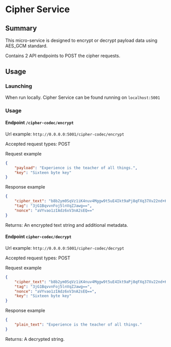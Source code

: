 # Cipher Service

## Summary

This micro-service is designed to encrypt or decrypt payload data using AES_GCM standard.

Contains 2 API endpoints to POST the cipher requests.


## Usage

### Launching

When run locally. Cipher Service can be found running on  `localhost:5001`

### Usage

#### Endpoint `/cipher-codec/encrypt`

Url example: `http://0.0.0.0:5001/cipher-codec/encrypt`

Accepted request types: POST

Request example
```json
{
    "payload": "Experience is the teacher of all things.",
    "key": "Sixteen byte key"
}
```

Response example
```json
{
    "cipher_text": "b8b2ym0SqVz1iK4nuv4Mggw9t5uE4Ikt9aPj8qFXq37Xv22nd+KcvA==",
    "tag": "3jG1BqvvnFoj5lnVqZJawg==",
    "nonce": "aVYvao1zIAdz6xV3nA2sEQ=="
}
```

Returns: An encrypted text string and additional metadata.

#### Endpoint `cipher-codec/decrypt`

Url example: `http://0.0.0.0:5001/cipher-codec/decrypt`

Accepted request types: POST

Request example
```json
{
    "cipher_text": "b8b2ym0SqVz1iK4nuv4Mggw9t5uE4Ikt9aPj8qFXq37Xv22nd+KcvA==",
    "tag": "3jG1BqvvnFoj5lnVqZJawg==",
    "nonce": "aVYvao1zIAdz6xV3nA2sEQ==",
    "key": "Sixteen byte key"
}
```

Response example
```json
{
    "plain_text": "Experience is the teacher of all things."
}
```

Returns: A decrypted string.
